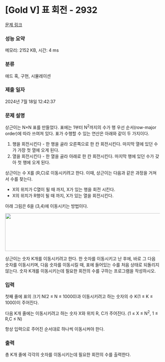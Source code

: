 # [Gold V] 표 회전 - 2932 

[문제 링크](https://www.acmicpc.net/problem/2932) 

### 성능 요약

메모리: 2152 KB, 시간: 4 ms

### 분류

애드 혹, 구현, 시뮬레이션

### 제출 일자

2024년 7월 18일 12:42:37

### 문제 설명

<p>상근이는 N×N 표를 만들었다. 표에는 1부터 N<sup>2</sup>까지의 수가 행 우선 순서(row-major order)에 따라 쓰여져 있다. 표가 수행할 수 있는 연산은 아래와 같이 두 가지이다.</p>

<ol>
	<li>행을 회전시킨다 - 한 행을 골라 오른쪽으로 한 칸 회전시킨다. 마지막 열에 있던 수가 가장 첫 열에 오게 된다.</li>
	<li>열을 회전시킨다 - 한 열을 골라 아래로 한 칸 회전시킨다. 마지막 행에 있던 수가 갖아 첫 행에 오게 된다.</li>
</ol>

<p>상근이는 수 X를 (R,C)로 이동시키려고 한다. 이때, 상근이는 다음과 같은 과정을 거쳐서 수를 찾는다.</p>

<ul>
	<li>X의 위치가 C열이 될 때 까지, X가 있는 행을 회전 시킨다.</li>
	<li>X의 위치가 R행이 될 때 까지, X가 있는 열을 회전시킨다.</li>
</ul>

<p>아래 그림은 6을 (3,4)에 이동시키는 방법이다.</p>

<p style="text-align: center;"><img alt="" src="https://upload.acmicpc.net/614feed6-dbb8-4d85-978a-dab02f69b961/-/preview/" style="width: 650px; height: 123px;"></p>

<p>상근이는 숫자 K개를 이동시키려고 한다. 한 숫자를 이동시키고 난 후에, 바로 그 다음 숫자를 이동시키며, 다음 숫자를 이동시킬 때, 표에 들어있는 수를 처음 상태로 되돌리지 않는다. 숫자 K개를 이동시키는데 필요한 회전의 수를 구하는 프로그램을 작성하시오.</p>

### 입력 

 <p>첫째 줄에 표의 크기 N(2 ≤ N ≤ 10000)과 이동시키려고 하는 숫자의 수 K(1 ≤ K ≤ 1000)이 주어진다.</p>

<p>다음 K개 줄에는 이동시키려고 하는 숫자 X와 위치 R, C가 주어진다. (1 ≤ X ≤ N<sup>2</sup>, 1 ≤ R,C ≤ N)</p>

<p>항상 입력으로 주어진 순서대로 하나씩 이동시켜야 한다.</p>

### 출력 

 <p>총 K개 줄에 각각의 숫자를 이동시키는데 필요한 회전의 수를 출력한다.</p>

